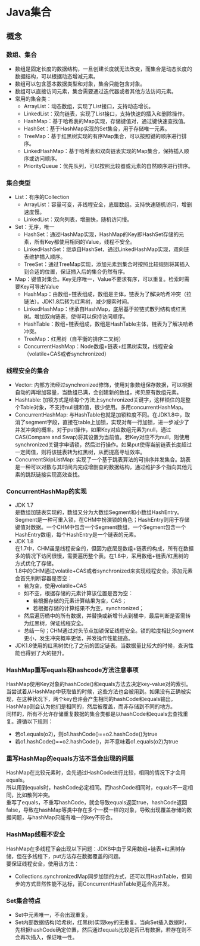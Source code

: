 # Java集合
## 概念
### 数组、集合
+ 数组是固定长度的数据结构，一旦创建长度就无法改变，而集合是动态长度的数据结构，可以根据动态增减元素。
+ 数组可以包含基本数据类型和对象，集合只能包含对象。
+ 数组可以直接访问元素，集合需要通过迭代器或者其他方法访问元素。
+ 常用的集合类：
  + ArrayList：动态数组，实现了List接口，支持动态增长。
  + LinkedList：双向链表，实现了List接口，支持快速的插入和删除操作。
  + HashMap：基于哈希表的Map实现，存储键值对，通过键快速查找值。
  + HashSet：基于HashMap实现的Set集合，用于存储唯一元素。
  + TreeMap：基于红黑树实现的有序Map集合，可以按照键的顺序进行排序。
  + LinkedHashMap：基于哈希表和双向链表实现的Map集合，保持插入顺序或访问顺序。
  + PriorityQueue：优先队列，可以按照比较器或元素的自然顺序进行排序。
### 集合类型
+ List：有序的Collection
  + ArrayList：容量可变，非线程安全，底层数组。支持快速随机访问，增删速度慢。
  + LinkedList：双向列表，增删快，随机访问慢。
+ Set：无序，唯一
  + HashSet：通过HashMap实现，HashMap的Key即HashSet存储的元素，所有Key都使用相同的Value，线程不安全。
  + LinkedHashSet：继承自HashSet，通过LinkedHashMap实现，双向链表维护插入顺序。
  + TreeSet：通过TreeMap实现，添加元素到集合时按照比较规则将其插入到合适的位置，保证插入后的集合仍然有序。
+ Map：键值对集合。Key无序唯一，Value不要求有序，可以重复。检索时需要Key可导出Value
  + HashMap：由数组+链表组成，数组是主体，链表为了解决哈希冲突（拉链法）。JDK1.8后转为红黑树，减少搜索时间。
  + LinkedHashMap：继承自HashMap，底层基于拉链式散列结构或红黑树。增加双向链表，使得可以保持访问顺序。
  + HashTable：数组+链表组成，数组是HashTable主体，链表为了解决哈希冲突。
  + TreeMap：红黑树（自平衡的排序二叉树）
  + ConcurrentHashMap：Node数组+链表+红黑树实现，线程安全（volatile+CAS或者synchronized）
### 线程安全的集合
+ Vector: 内部方法经过synchronized修饰，使用对象数组保存数据，可以根据自动的再增加容量，当数组已满，会创建新的数组，拷贝原有数组元素。
+ Hashtable: 加锁方式是给每个方法上synchronized关键字，这样锁住的是整个Table对象，不支持null键和值，很少使用。多用concurrentHashMap。
+ ConcurrentHashMap: 与HashTable也就是加锁粒度不同。在JDK1.8中，取消了segment字段，直接在table上加锁，实现对每一行加锁，进一步减少了并发冲突的概率。对于put操作，如果Key对应数组元素为null，通过CAS(Compare and Swap)将其设置为当前值。若Key对应不为null，则使用synchronized关键字申请锁，然后进行操作。如果put使得当前链表长度超过一定阈值，则将该链表转为红黑树，从而提高寻址效率。
+ ConcurrentSkipListMap: 实现了一个基于跳表算法的可排序并发集合。跳表是一种可以对数与其时间内完成增删查的数据结构，通过维护多个指向其他元素的跳跃链接实现高效查找。
### ConcurrentHashMap的实现
+ JDK 1.7  
是数组加链表实现的，数组又分为大数组Segment和小数组HashEntry。Segment是一种可重入锁，在CHM中扮演锁的角色；HashEntry则用于存储键值对数据。一个CHM中包含一个Segment数组，一个Segment包含一个HashEntry数组，每个HashEntry是一个链表的元素。  
+ JDK 1.8  
在1.7中，CHM虽是线程安全的，但因为底层是数组+链表的构成，所有在数据多的情况下访问很慢，需要遍历整个表。在1.8中，采用数组+链表/红黑树的方式优化了存储。  
1.8中的CHM通过volatile+CAS或者synchronized来实现线程安全。添加元素会首先判断容器是否空：
  + 若为空，使用volatile+CAS
  + 如不空，根据存储的元素计算该位置是否为空：
    + 若根据存储的元素计算结果为空，CAS；
    + 若根据存储的计算结果不为空，synchronized；  
  + 然后遍历桶中的所有数据，并替换或新增节点到桶中，最后判断是否需转为红黑树，保证线程安全。
  + 总结一句；CHM通过对头节点加锁保证线程安全。锁的粒度相比Segment更小，发生冲突概率更低，并发操作性能提高。
+ JDK1.8使用的红黑树优化了之前的固定链表。当数据量比较大的时候，查询性能也得到了大的提升。
### HashMap重写equals和hashcode方法注意事项
HashMap使用Key对象的hashCode()和equals方法去决定key-value对的索引。当尝试着从HashMap中获取值的时候，这些方法也会被用到。如果没有正确被实现，在这种状况下，两个key也许会产生相同的hashCode和equals输出，HashMap则会认为他们是相同的，然后被覆盖，而非存储到不同的地方。  
同样的，所有不允许存储重复数据的集合类都是以hashCode和equals去查找重复。遵循以下规则：
+ 若o1.equals(o2)，则o1.hashCode()==o2.hashCode()为true
+ 若o1.hashCode()==o2.hashCode()，并不意味着o1.equals(o2)为true
### 重写HashMap的equals方法不当会出现的问题
HashMap在比较元素时，会先通过HashCode进行比较，相同的情况下才会用equals。  
所以用到equals时，hashCode必定相同。而hashCode相同时，equals不一定相同，比如散列冲突。  
重写了equals，不重写hashCode，就会导致equals返回true，hashCode返回false，导致在hashMap等类中存在多个一模一样的对象，导致出现覆盖存储的数据问题，与hashMap只能有唯一的key不符合。  
### HashMap线程不安全
HashMap在多线程下会出现以下问题：JDK8中由于采用数组+链表+红黑树存储，但在多线程下，put方法存在数据覆盖的问题。  
要保证线程安全，使用该方法：
+ Collections.synchronizedMap同步加锁的方式，还可以用HashTable，但同步的方式显然性能不达标，而ConcurrentHashTable更适合高并发。
### Set集合特点
+ Set中元素唯一，不会出现重复。
+ Set内部数据结构(哈希树，红黑树)实现key的无重复。当向Set插入数据时，先根据hashCode确定位置，然后通过equals比较是否已有数据，若存在则不会再次插入，保证唯一性。
